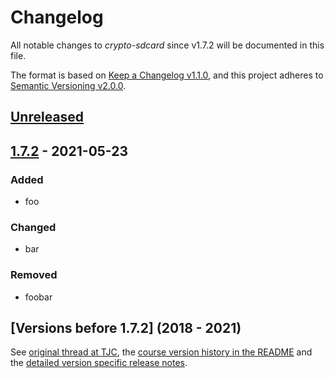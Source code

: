 # Changelog
All notable changes to *crypto-sdcard* since v1.7.2 will be documented in this file.

The format is based on [Keep a Changelog v1.1.0](https://keepachangelog.com/en/1.1.0/),
and this project adheres to [Semantic Versioning v2.0.0](https://semver.org/spec/v2.0.0.html).

## [Unreleased]

## [1.7.2] - 2021-05-23
### Added
- foo
### Changed
- bar
### Removed
- foobar

## [Versions before 1.7.2] (2018 - 2021)
See [original thread at TJC](https://together.jolla.com/question/179054/how-to-creating-partitions-on-sd-card-optionally-encrypted/?answer=189813#post-id-189813), 
the [course version history in the README](https://github.com/Olf0/crypto-sdcard#version-history) and
the [detailed version specific release notes](https://github.com/Olf0/crypto-sdcard/releases?after=0.4-0).


[Unreleased]: https://github.com/Olf0/crypto-sdcard/compare/v1.7.2...HEAD
[1.7.2]: https://github.com/Olf0/crypto-sdcard/compare/v1.7.1...v1.7.2
[before 1.7.2]: https://github.com/Olf0/crypto-sdcard/releases?after=1.7.2-1.sfos220qcrypto
